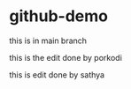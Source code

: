 # github-demo

this is in main branch

this is the edit done by porkodi

this is edit done by sathya

